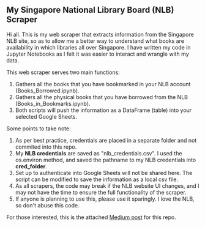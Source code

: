 ## My Singapore National Library Board (NLB) Scraper
Hi all. This is my web scraper that extracts information from the Singapore NLB site, 
so as to allow me a better way to understand what books are availability in which libraries all over Singapore. 
I have written my code in Jupyter Notebooks as I felt it was easier to interact and wrangle with my data. 

This web scraper serves two main functions:
1. Gathers all the books that you have bookmarked in your NLB account (Books_Borrowed.ipynb).
2. Gathers all the physical books that you have borrowed from the NLB (Books_in_Bookmarks.ipynb).
3. Both scripts will push the information as a DataFrame (table) into your selected Google Sheets.

Some points to take note:
1. As per best practice, credentials are placed in a separate folder and not commited into this repo.
2. My **NLB credentials** are saved as "nlb_credentials.csv". I used the os.environ method, and saved the pathname to my NLB credentials into **cred_folder**.
3. Set up to authenticate into Google Sheets will not be shared here. The script can be modified to save the information as a local csv file. 
4. As all scrapers, the code may break if the NLB website UI changes, and I may not have the time to ensure the full functionality of the scraper.
5. If anyone is planning to use this, please use it sparingly. I love the NLB, so don't abuse this code.

For those interested, this is the attached [Medium post](https://cliffy-gardens.medium.com/f74c541f1f94) for this repo. 
